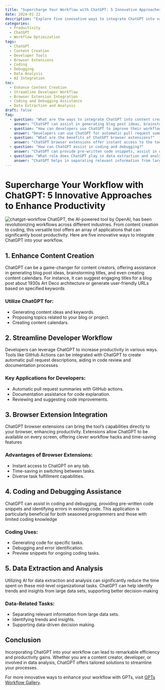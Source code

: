 ```yaml
---
title: "Supercharge Your Workflow with ChatGPT: 5 Innovative Approaches to Enhance Productivity"
date: 2024-01-22
description: "Explore five innovative ways to integrate ChatGPT into various workflows, including content creation, developer workflow, browser extension integration, coding and debugging, and data extraction and analysis, to boost productivity and efficiency."
categories:
  - Productivity
  - ChatGPT
  - Workflow Optimization
tags:
  - ChatGPT
  - Content Creation
  - Developer Tools
  - Browser Extensions
  - Coding
  - Debugging
  - Data Analysis
  - AI Integration
toc:
  - Enhance Content Creation
  - Streamline Developer Workflow
  - Browser Extension Integration
  - Coding and Debugging Assistance
  - Data Extraction and Analysis
draft: false
faq:
  - question: "What are the ways to integrate ChatGPT into content creation?"
    answer: "ChatGPT can assist in generating blog post ideas, brainstorming titles, and creating content calendars, enhancing overall content creation."
  - question: "How can developers use ChatGPT to improve their workflow?"
    answer: "Developers can use ChatGPT for automatic pull request summaries, documentation assistance, and code review and improvement suggestions."
  - question: "What are the benefits of ChatGPT browser extensions?"
    answer: "ChatGPT browser extensions offer instant access to the tool on any tab, saving time and enhancing task fulfillment capabilities."
  - question: "How can ChatGPT assist in coding and debugging?"
    answer: "ChatGPT can provide pre-written code snippets, assist in debugging and error identification, and offer preview snippets for ongoing coding tasks."
  - question: "What role does ChatGPT play in data extraction and analysis?"
    answer: "ChatGPT helps in separating relevant information from large data sets, identifying trends and insights, and supporting data-driven decision making."
---
```



# Supercharge Your Workflow with ChatGPT: 5 Innovative Approaches to Enhance Productivity

![chatgpt-workflow](/img/chatgpt-workflow.png)
ChatGPT, the AI-powered tool by OpenAI, has been revolutionizing workflows across different industries. From content creation to coding, this versatile tool offers an array of applications that can significantly boost productivity. Here are five innovative ways to integrate ChatGPT into your workflow.

## 1. Enhance Content Creation
ChatGPT can be a game-changer for content creators, offering assistance in generating blog post ideas, brainstorming titles, and even creating content calendars. For instance, it can suggest engaging titles for a blog post about 1930s Art Deco architecture or generate user-friendly URLs based on specified keywords

### **Utilize ChatGPT for:**
- Generating content ideas and keywords.
- Proposing topics related to your blog or project.
- Creating content calendars.

## 2. Streamline Developer Workflow
Developers can leverage ChatGPT to increase productivity in various ways. Tools like GitHub Actions can be integrated with ChatGPT to create automatic pull request descriptions, aiding in code review and documentation processes

### **Key Applications for Developers:**
- Automatic pull request summaries with GitHub actions.
- Documentation assistance for code explanation.
- Reviewing and suggesting code improvements.

## 3. Browser Extension Integration
ChatGPT browser extensions can bring the tool’s capabilities directly to your browser, enhancing productivity. Extensions allow ChatGPT to be available on every screen, offering clever workflow hacks and time-saving features

### **Advantages of Browser Extensions:**
- Instant access to ChatGPT on any tab.
- Time-saving in switching between tasks.
- Diverse task fulfillment capabilities.

## 4. Coding and Debugging Assistance
ChatGPT can assist in coding and debugging, providing pre-written code snippets and identifying errors in existing code. This application is particularly beneficial for both seasoned programmers and those with limited coding knowledge

### **Coding Uses:**
- Generating code for specific tasks.
- Debugging and error identification.
- Preview snippets for ongoing coding tasks.

## 5. Data Extraction and Analysis
Utilizing AI for data extraction and analysis can significantly reduce the time spent on these mid-level organizational tasks. ChatGPT can help identify trends and insights from large data sets, supporting better decision-making

### **Data-Related Tasks:**
- Separating relevant information from large data sets.
- Identifying trends and insights.
- Supporting data-driven decision making.

## Conclusion
Incorporating ChatGPT into your workflow can lead to remarkable efficiency and productivity gains. Whether you are a content creator, developer, or involved in data analysis, ChatGPT offers tailored solutions to streamline your processes.

For more innovative ways to enhance your workflow with GPTs, visit [GPTs Workflow Gallery](https://gpts.mggg.cloud/).
